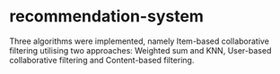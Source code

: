 # recommendation-system
Three algorithms were  implemented, namely Item-based collaborative filtering utilising two approaches: Weighted sum and KNN, User-based collaborative filtering and Content-based filtering.

